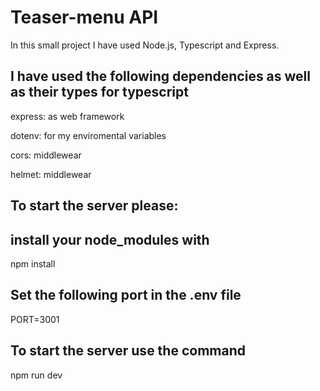 # Teaser-menu API

In this small project I have used Node.js, Typescript and Express.

## I have used the following dependencies as well as their types for typescript

express: as web framework

dotenv: for my enviromental variables

cors: middlewear

helmet: middlewear

## To start the server please:

## install your node_modules with 
npm install

## Set the following port in the .env file
PORT=3001

## To start the server use the command
npm run dev
